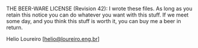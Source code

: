 THE BEER-WARE LICENSE (Revision 42):
 I wrote these files. As long as you retain this notice you
 can do whatever you want with this stuff. If we meet some day, and you think
 this stuff is worth it, you can buy me a beer in return.
 
 Helio Loureiro [helio@loureiro.eng.br]
